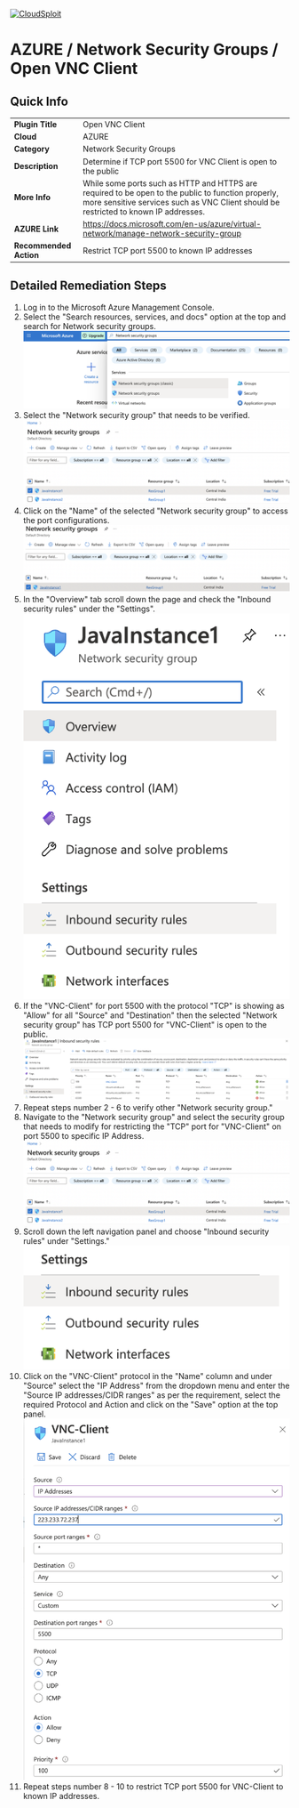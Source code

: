 [![CloudSploit](https://cloudsploit.com/img/logo-new-big-text-100.png "CloudSploit")](https://cloudsploit.com)

# AZURE / Network Security Groups / Open VNC Client

## Quick Info

| | |
|-|-|
| **Plugin Title** | Open VNC Client |
| **Cloud** | AZURE |
| **Category** | Network Security Groups |
| **Description** | Determine if TCP port 5500  for VNC Client is open to the public |
| **More Info** | While some ports such as HTTP and HTTPS are required to be open to the public to function properly, more sensitive services such as VNC Client should be restricted to known IP addresses. |
| **AZURE Link** | https://docs.microsoft.com/en-us/azure/virtual-network/manage-network-security-group |
| **Recommended Action** | Restrict TCP port 5500 to known IP addresses |

## Detailed Remediation Steps


1. Log in to the Microsoft Azure Management Console.
2. Select the "Search resources, services, and docs" option at the top and search for Network security groups. </br> <img src="/resources/azure/networksecuritygroups/open-vnc-client/step2.png"/>
3. Select the "Network security group" that needs to be verified. </br> <img src="/resources/azure/networksecuritygroups/open-vnc-client/step3.png"/>
4. Click on the "Name" of the selected "Network security group" to access the port configurations. </br> <img src="/resources/azure/networksecuritygroups/open-vnc-client/step4.png"/>
5. In the "Overview" tab scroll down the page and check the "Inbound security rules" under the "Settings". </br> <img src="/resources/azure/networksecuritygroups/open-vnc-client/step5.png"/>
6. If the "VNC-Client" for port 5500 with the protocol "TCP" is showing as "Allow" for all "Source" and "Destination" then the selected  "Network security group" has TCP port 5500 for "VNC-Client" is open to the public. </br> <img src="/resources/azure/networksecuritygroups/open-vnc-client/step6.png"/>
7. Repeat steps number 2 - 6 to verify other "Network security group." </br>
8. Navigate to the "Network security group" and select the security group that needs to modify for restricting the "TCP" port for "VNC-Client" on port 5500 to specific IP Address.</br> <img src="/resources/azure/networksecuritygroups/open-vnc-client/step8.png"/>
9. Scroll down the left navigation panel and choose "Inbound security rules" under "Settings."</br> <img src="/resources/azure/networksecuritygroups/open-vnc-client/step9.png"/>
10. Click on the "VNC-Client" protocol in the "Name" column and under "Source" select the "IP Address" from the dropdown menu and enter the "Source IP addresses/CIDR ranges" as per the requirement, select the required Protocol and Action and click on the "Save" option at the top panel. </br> <img src="/resources/azure/networksecuritygroups/open-vnc-client/step10.png"/>
11. Repeat steps number 8 - 10 to restrict TCP port 5500 for VNC-Client to known IP addresses.</br>
